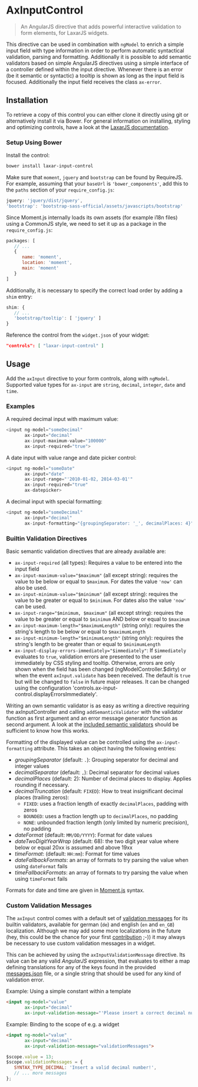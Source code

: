 # AxInputControl

> An AngularJS directive that adds powerful interactive validation to form elements, for LaxarJS widgets.

This directive can be used in combination with `ngModel` to enrich a simple input field with type information in order to perform automatic syntactical validation, parsing and formatting.
Additionally it is possible to add semantic validators based on simple AngularJS directives using a simple interface of a controller defined within the input directive.
Whenever there is an error (be it semantic or syntactic) a tooltip is shown as long as the input field is focused.
Additionally the input field receives the class `ax-error`.


## Installation

To retrieve a copy of this control you can either clone it directly using git or alternatively install it via Bower.
For general information on installing, styling and optimizing controls, have a look at the [LaxarJS documentation](https://github.com/LaxarJS/laxar/blob/master/docs/manuals/installing_controls.md).

### Setup Using Bower

Install the control:

```sh
bower install laxar-input-control
```

Make sure that `moment`, `jquery` and `bootstrap` can be found by RequireJS.
For example, assuming that your `baseUrl` is `'bower_components'`, add this to the `paths` section of your `require_config.js`:

```js
jquery: 'jquery/dist/jquery',
'bootstrap': 'bootstrap-sass-official/assets/javascripts/bootstrap'
```

Since Moment.js internally loads its own assets (for example i18n files) using a CommonJS style, we need to set it up as a package in the `require_config.js`:

```js
packages: [
   // ...
   {
      name: 'moment',
      location: 'moment',
      main: 'moment'
   }
]
```

Additionally, it is necessary to specify the correct load order by adding a `shim` entry:

```js
shim: {
   // ...
   'bootstrap/tooltip': [ 'jquery' ]
}
```

Reference the control from the `widget.json` of your widget:

```json
"controls": [ "laxar-input-control" ]
```


## Usage

Add the `axInput` directive to your form controls, along with `ngModel`.
Supported value types for `ax-input` are `string`, `decimal`, `integer`, `date` and `time`.


### Examples

A required decimal input with maximum value:
```js
<input ng-model="someDecimal"
       ax-input="decimal"
       ax-input-maximum-value="100000"
       ax-input-required="true">
```
A date input with value range and date picker control:
```js
<input ng-model="someDate"
       ax-input="date"
       ax-input-range="'2010-01-02, 2014-03-01'"
       ax-input-required="true"
       ax-datepicker>
```
A decimal input with special formatting:
```js
<input ng-model="someDecimal"
       ax-input="decimal"
       ax-input-formatting="{groupingSeparator: '_', decimalPlaces: 4}">
```


### Builtin Validation Directives

Basic semantic validation directives that are already available are:

- `ax-input-required` (all types): Requires a value to be entered into the input field
- `ax-input-maximum-value="$maximum"` (all except string): requires the value to be below or equal to `$maximum`.
  For dates the value `'now'` can also be used.
- `ax-input-minimum-value="$minimum"` (all except string): requires the value to be greater or equal to `$minimum`.
  For dates also the value `'now'` can be used.
- `ax-input-range="$minimum, $maximum"` (all except string): requires the value to be greater or equal to `$minimum` AND below or equal to `$maximum`
- `ax-input-maximum-length="$maximumLength"` (string only): requires the string's length to be below or equal to `$maximumLength`
- `ax-input-minimum-length="$minimumLength"` (string only): requires the string's length to be greater than or equal to `$minimumLength`
- `ax-input-display-errors-immediately="$immediately"`: If `$immediately` evaluates to `true`, validation errors are presented to the user immediately by CSS styling and tooltip.
  Otherwise, errors are only shown when the field has been changed (ngModelController.$dirty) or when the event `axInput.validate` has been received.
  The default is `true` but will be changed to `false` in future major releases.
  It can be changed using the configuration 'controls.ax-input-control.displayErrorsImmediately'.
  
Writing an own semantic validator is as easy as writing a directive requiring the axInputController and calling `addSemanticValidator` with the validator function as first argument and an error message generator function as second argument.
A look at the [included semantic validators](lib/builtin_validators.js) should be sufficient to know how this works.

Formatting of the displayed value can be controlled using the `ax-input-formatting` attribute.
This takes an object having the following entries:

- *groupingSeparator* (default: `.`): Grouping seperator for decimal and integer values
- *decimalSeparator* (default: `,`): Decimal separator for decimal values
- *decimalPlaces* (default: 2): Number of decimal places to display. Applies rounding if necessary.
- *decimalTruncation* (default: `FIXED`): How to treat insignificant decimal places (trailing zeros):
  - `FIXED`: uses a fraction length of exactly `decimalPlaces`, padding with zeros
  - `BOUNDED`: uses a fraction length up to `decimalPlaces`, no padding
  - `NONE`: unbounded fraction length (only limited by numeric precision), no padding
- *dateFormat* (default: `MM/DD/YYYY`): Format for date values
- *dateTwoDigitYearWrap* (default: 68): the two digit year value where below or equal 20xx is assumed and above 19xx
- *timeFormat*: (default: `HH:mm`): Format for time values
- *dateFallbackFormats*: an array of formats to try parsing the value when using `dateFormat` fails
- *timeFallbackFormats*: an array of formats to try parsing the value when using `timeFormat` fails

Formats for date and time are given in [Moment.js](http://momentjs.com/docs/#/displaying/format/) syntax.


### Custom Validation Messages

The `axInput` control comes with a default set of [validation messages](messages.json) for its builtin validators, available for german (`de`) and english (`en` and `en_GB`) localization.
Although we may add some more localizations in the future (hey, this could be the chance for your first [contribution](CONTRIBUTING.md) ;-)) it may always be necessary to use custom validation messages in a widget.

This can be achieved by using the `axInputValidationMessage` directive.
Its value can be any valid *AngularJS* expression, that evaluates to either a map defining translations for any of the keys found in the provided [messages.json](messages.json) file, or a single string that should be used for any kind of validation error.

Example: Using a simple constant within a template
```html
<input ng-model="value"
       ax-input="decimal"
       ax-input-validation-message="'Please insert a correct decimal number.'">
```

Example: Binding to the scope of e.g. a widget
```html
<input ng-model="value"
       ax-input="decimal"
       ax-input-validation-message="validationMessages">
```

```js
$scope.value = 13;
$scope.validationMessages = {
   SYNTAX_TYPE_DECIMAL: 'Insert a valid decimal number!',
   // ... more messages
};
```
